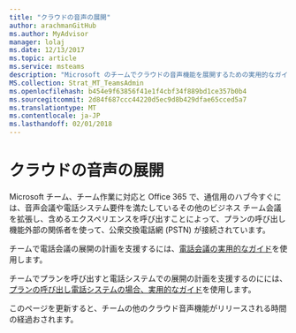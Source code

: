 ```yaml
---
title: "クラウドの音声の展開"
author: arachmanGitHub
ms.author: MyAdvisor
manager: lolaj
ms.date: 12/13/2017
ms.topic: article
ms.service: msteams
description: "Microsoft のチームでクラウドの音声機能を展開するための実用的なガイダンスです。"
MS.collection: Strat_MT_TeamsAdmin
ms.openlocfilehash: b454e9f63856f41e1f4cbf34f889bd1ce357b0b4
ms.sourcegitcommit: 2d84f687ccc44220d5ec9d8b429dfae65cced5a7
ms.translationtype: MT
ms.contentlocale: ja-JP
ms.lasthandoff: 02/01/2018
---
```

<a name="cloud-voice-deployment"></a>クラウドの音声の展開
======================

Microsoft チーム、チーム作業に対応と Office 365 で、通信用のハブ今すぐには、音声会議や電話システム要件を満たしているその他のビジネス チーム会議を拡張し、含めるエクスペリエンスを呼び出すことによって、プランの呼び出し機能外部の関係者を使って、公衆交換電話網 (PSTN) が接続されています。
 
チームで電話会議の展開の計画を支援するには、[電話会議の実用的なガイド](https://docs.microsoft.com/MicrosoftTeams/audio-conferencing)を使用します。

チームでプランを呼び出すと電話システムでの展開の計画を支援するのにには、[プランの呼び出し電話システムの場合、実用的なガイド](https://docs.microsoft.com/MicrosoftTeams/phone-system-with-calling-plans)を使用します。
 
このページを更新すると、チームの他のクラウド音声機能がリリースされる時間の経過おされます。



